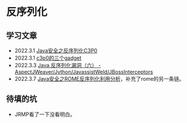 # 反序列化

## 学习文章

- 2022.3.1 [Java安全之反序列化C3P0](https://www.yuque.com/jinjinshigekeaigui/qskpi5/mrb55s#lME7g)
- 2022.3.1 [c3p0的三个gadget](http://redteam.today/2020/04/18/c3p0%E7%9A%84%E4%B8%89%E4%B8%AAgadget/)
- 2022.3.3 [Java 反序列化漏洞（六） - AspectJWeaver/Jython/JavassistWeld/JBossInterceptors](https://su18.org/post/ysoserial-su18-6/)
- 2022.3.7 [Java安全之ROME反序列化利用分析](https://www.yuque.com/jinjinshigekeaigui/qskpi5/cz1um4)，补充了rome的另一条链。

## 待填的坑

- JRMP看了一下没看明白。